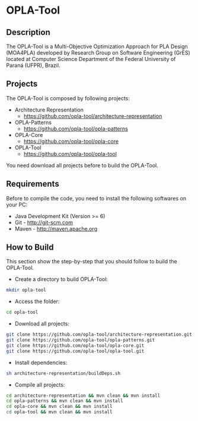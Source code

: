 # OPLA-Tool

## Description
The OPLA-Tool is a Multi-Objective Optimization Approach for PLA Design (MOA4PLA) developed by Research Group on Software Engineering (GrES) located at Computer Science Department of the Federal University of Paraná (UFPR), Brazil.

## Projects
The OPLA-Tool is composed by following projects:
- Architecture Representation
    - https://github.com/opla-tool/architecture-representation
- OPLA-Patterns
    -  https://github.com/opla-tool/opla-patterns
- OPLA-Core
    - https://github.com/opla-tool/opla-core
- OPLA-Tool
    - https://github.com/opla-tool/opla-tool

You need download all projects before to build the OPLA-Tool.

## Requirements
Before to compile the code, you need to install the following softwares on your PC:
- Java Development Kit (Version >= 6)
- Git - http://git-scm.com
- Maven - http://maven.apache.org

## How to Build
This section show the step-by-step that you should follow to build the OPLA-Tool. 

- Create a directory to build OPLA-Tool:
```sh
mkdir opla-tool
```
- Access the folder:
```sh
cd opla-tool
```
- Download all projects:
```sh
git clone https://github.com/opla-tool/architecture-representation.git
git clone https://github.com/opla-tool/opla-patterns.git
git clone https://github.com/opla-tool/opla-core.git
git clone https://github.com/opla-tool/opla-tool.git
```
- Install dependencies:
```sh
sh architecture-representation/buildDeps.sh
```
- Compile all projects:
```sh
cd architecture-representation && mvn clean && mvn install
cd opla-patterns && mvn clean && mvn install
cd opla-core && mvn clean && mvn install
cd opla-tool && mvn clean && mvn install
```




